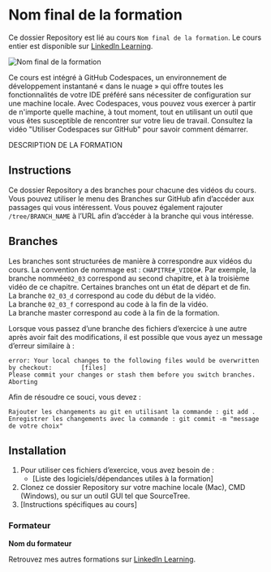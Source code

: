 # Nom final de la formation

Ce dossier Repository est lié au cours `Nom final de la formation`. Le cours entier est disponible sur [LinkedIn Learning][lil-course-url].

![Nom final de la formation][lil-thumbnail-url] 

Ce cours est intégré à GitHub Codespaces, un environnement de développement instantané « dans le nuage » qui offre toutes les fonctionnalités de votre IDE préféré sans nécessiter de configuration sur une machine locale. Avec Codespaces, vous pouvez vous exercer à partir de n'importe quelle machine, à tout moment, tout en utilisant un outil que vous êtes susceptible de rencontrer sur votre lieu de travail. Consultez la vidéo "Utiliser Codespaces sur GitHub" pour savoir comment démarrer.    

DESCRIPTION DE LA FORMATION

## Instructions

Ce dossier Repository a des branches pour chacune des vidéos du cours. Vous pouvez utiliser le menu des Branches sur GitHub afin d’accéder aux passages qui vous intéressent. Vous pouvez également rajouter `/tree/BRANCH_NAME` à l’URL afin d’accéder à la branche qui vous intéresse. 

## Branches

Les branches sont structurées de manière à correspondre aux vidéos du cours. La convention de nommage est : `CHAPITRE#_VIDEO#`. Par exemple, la branche nommée`02_03` correspond au second chapitre, et à la troisième vidéo de ce chapitre. Certaines branches ont un état de départ et de fin.  
La branche `02_03_d` correspond au code du début de la vidéo.  
La branche `02_03_f` correspond au code à la fin de la vidéo.  
La branche master correspond au code à la fin de la formation. 

Lorsque vous passez d’une branche des fichiers d’exercice à une autre après avoir fait des modifications, il est possible que vous ayez un message d’erreur similaire à : 

	error: Your local changes to the following files would be overwritten by checkout:        [files]
	Please commit your changes or stash them before you switch branches.
	Aborting

Afin de résoudre ce souci, vous devez :

	Rajouter les changements au git en utilisant la commande : git add .
	Enregistrer les changements avec la commande : git commit -m "message de votre choix"


## Installation

1. Pour utiliser ces fichiers d’exercice, vous avez besoin de : 
   - [Liste des logiciels/dépendances utiles à la formation] 
2. Clonez ce dossier Repository sur votre machine locale (Mac), CMD (Windows), ou sur un outil GUI tel que SourceTree. 
3. [Instructions spécifiques au cours] 


### Formateur

**Nom du formateur** 

Retrouvez mes autres formations sur [LinkedIn Learning][lil-URL-trainer].

[0]: # (Replace these placeholder URLs with actual course URLs)
[lil-course-url]: https://www.linkedin.com
[lil-thumbnail-url]: https://media.licdn.com/dms/image/v2/D4E0DAQG0eDHsyOSqTA/learning-public-crop_675_1200/B4EZVdqqdwHUAY-/0/1741033220778?e=2147483647&v=beta&t=FxUDo6FA8W8CiFROwqfZKL_mzQhYx9loYLfjN-LNjgA
[lil-URL-trainer]: https://

[1]: # (End of FR-Instruction ###############################################################################################)
